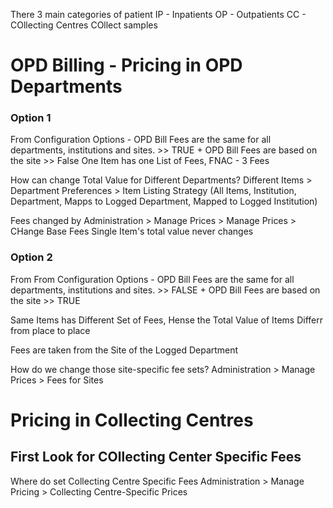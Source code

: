 There 3 main categories of patient
IP - Inpatients
OP - Outpatients
CC - COllecting Centres COllect samples

# OPD Billing - Pricing in OPD Departments

### Option 1

From Configuration Options - OPD Bill Fees are the same for all departments, institutions and sites. >> TRUE
+
OPD Bill Fees are based on the site >> False
One Item has one List of Fees, FNAC - 3 Fees

How can change Total Value for Different Departments?
Different Items > Department Preferences > Item Listing Strategy (All Items, Institution, Department, Mapps to Logged Department, Mapped to Logged Institution)

Fees changed by Administration > Manage Prices > Manage Prices > CHange Base Fees
Single Item's total value never changes

### Option 2

From 
From Configuration Options - OPD Bill Fees are the same for all departments, institutions and sites. >> FALSE
+
OPD Bill Fees are based on the site >> TRUE

Same Items has Different Set of Fees, Hense the Total Value of Items Differr from place to place

Fees are taken from the Site of the Logged Department

How do we change those site-specific fee sets?
Administration > Manage Prices > Fees for Sites



# Pricing in Collecting Centres

## First Look for COllecting Center Specific Fees

Where do set Collecting Centre Specific Fees
Administration > Manage Pricing > Collecting Centre-Specific Prices










